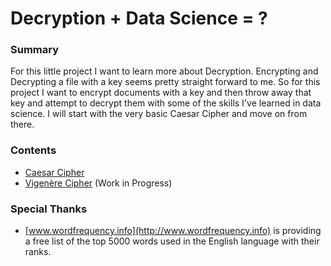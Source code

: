 # Decryption + Data Science = ?

### Summary
For this little project I want to learn more about Decryption.  Encrypting and Decrypting a file with a key seems pretty straight forward to me.  So for this project I want to encrypt documents with a key and then throw away that key and attempt to decrypt them with some of the skills I've learned in data science.  I will start with the very basic Caesar Cipher and move on from there.  

### Contents
 - [Caesar Cipher](https://github.com/gravity226/Cryptography/tree/master/Caesar_Cipher_Encryption)
 - [Vigenère Cipher](https://github.com/gravity226/Cryptography/tree/master/Vigenère_Cipher) (Work in Progress)

### Special Thanks
 - [www.wordfrequency.info](http://www.wordfrequency.info) is providing a free list of the top 5000 words used in the English language with their ranks.  
